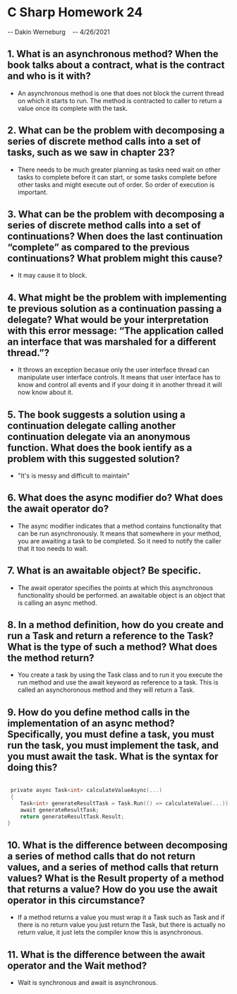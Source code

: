# C Sharp Homework 24

-- Dakin Werneburg   
-- 4/26/2021

## 1. What is an asynchronous method? When the book talks about a contract, what is the contract and who is it with?
- An asynchronous method is one that does not block the current thread on which it starts to run. The method is contracted to caller to return a value once its complete with the task.

## 2. What can be the problem with decomposing a series of discrete method calls into a set of tasks, such as we saw in chapter 23?
- There needs to be much greater planning as tasks need wait on other tasks to complete before it can start, or some tasks complete before other tasks and might execute out of order.  So order of execution is important.

## 3. What can be the problem with decomposing a series of discrete method calls into a set of continuations? When does the last continuation “complete” as compared to the previous continuations? What problem might this cause?
- It may cause it to block.

## 4. What might be the problem with implementing te previous solution as a continuation passing a delegate? What would be your interpretation with this error message: “The application called an interface that was marshaled for a different thread.”?
- It throws an exception becasue only the user interface thread can manipulate user interface controls.  It means that user interface has to know and control all events and if your doing it in another thread it will now know about it.

## 5. The book suggests a solution using a continuation delegate calling another continuation delegate via an anonymous function. What does the book ientify as a problem with this suggested solution?
- "It's is messy and difficult to maintain"

## 6. What does the async modifier do? What does the await operator do?
- The async modifier indicates that a method contains functionality that can be run asynchronously.  It means that somewhere in your method, you are awaiting a task to be completed.  So it need to notify the caller that it too needs to wait.

## 7. What is an awaitable object? Be specific.
- The await operator specifies the points at which this asynchronous functionality should be performed. an awaitable object is an object that is calling an async method.

## 8. In a method definition, how do you create and run a Task and return a reference to the Task? What is the type of such a method? What does the method return?
- You create a task by using the Task class and to run it you execute the run method and use the await keyword as reference to a task.  This is called an asynchoronous method and they will return a Task.

## 9. How do you define method calls in the implementation of an async method? Specifically, you must define a task, you must run the task, you must implement the task, and you must await the task. What is the syntax for doing this?

```c
 
 private async Task<int> calculateValueAsync(...)
 {    
	Task<int> generateResultTask = Task.Run(() => calculateValue(...));    
	await generateResultTask;    
	return generateResultTask.Result;
}


```

## 10. What is the difference between decomposing a series of method calls that do not return values, and a series of method calls that return values? What is the Result property of a method that returns a value? How do you use the await operator in this circumstance?
- If a method returns a value you must wrap it a Task such as Task<returnValue> and if there is no return value you just return the Task, but there is actually no return value, it just lets the compiler know this is asynchronous.

## 11. What is the difference between the await operator and the Wait method?
- Wait is synchronous and await is asynchronous.
